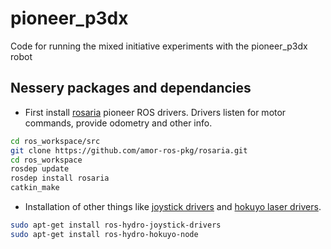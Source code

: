 pioneer_p3dx
============

Code for running the mixed initiative experiments with the pioneer_p3dx robot


Nessery packages and dependancies
---------------------------------

* First install [rosaria] pioneer ROS drivers. Drivers listen for motor commands, provide odometry and other info.

```sh
cd ros_workspace/src
git clone https://github.com/amor-ros-pkg/rosaria.git
cd ros_workspace
rosdep update
rosdep install rosaria
catkin_make
```

* Installation of other things like [joystick drivers] and [hokuyo laser drivers].

```sh
sudo apt-get install ros-hydro-joystick-drivers
sudo apt-get install ros-hydro-hokuyo-node
```


[rosaria]:http://wiki.ros.org/ROSARIA
[hokuyo laser drivers]:http://wiki.ros.org/hokuyo_node
[joystick drivers]:http://wiki.ros.org/joystick_drivers

